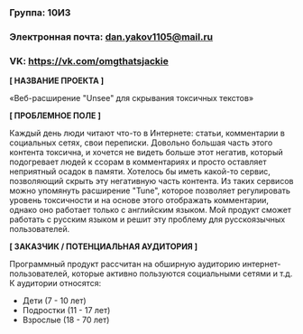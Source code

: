 ### Группа: 10И3

### Электронная почта: dan.yakov1105@mail.ru

### VK: https://vk.com/omgthatsjackie

**[ НАЗВАНИЕ ПРОЕКТА ]**

«Веб-расширение "Unsee" для скрывания токсичных текстов»

**[ ПРОБЛЕМНОЕ ПОЛЕ ]**

Каждый день люди читают что-то в Интернете: статьи, комментарии в социальных сетях, свои переписки. Довольно большая часть этого контента токсична, и хочется не видеть больше этот негатив, который подогревает людей к ссорам в комментариях и просто оставляет неприятный осадок в памяти. Хотелось бы иметь какой-то сервис, позволяющий скрыть эту негативную часть контента. Из таких сервисов можно упомянуть расширение "Tune", которое позволяет регулировать уровень токсичности и на основе этого отображать комментарии, однако оно работает только с английским языком. Мой продукт сможет работать с русским языком и решит эту проблему для русскоязычных пользователей.

**[ ЗАКАЗЧИК / ПОТЕНЦИАЛЬНАЯ АУДИТОРИЯ ]**

Программный продукт рассчитан на обширную аудиторию интернет-пользователей, которые активно пользуются социальными сетями и т.д. К аудитории относятся:

- Дети (7 - 10 лет)
- Подростки (11 - 17 лет)
- Взрослые (18 - 70 лет)
